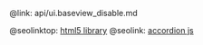 @link: api/ui.baseview_disable.md

@seolinktop: [html5 library](https://webix.com)
@seolink: [accordion js](https://webix.com/widget/accordion/)